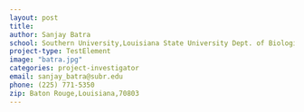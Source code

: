 ```yaml
---
layout: post
title:
author: Sanjay Batra
school: Southern University,Louisiana State University Dept. of Biological Science
project-type: TestElement
image: "batra.jpg"
categories: project-investigator
email: sanjay_batra@subr.edu
phone: (225) 771-5350
zip: Baton Rouge,Louisiana,70803
---
```

<!-- name,position,school,city,state,zip,email,phone,image








Sanjay Batra,Southern University,Louisiana State University Dept. of Biological Science,Baton Rouge,Louisiana,70803,sanjay_batra@subr.edu,(225) 771-5350,batra.jpg
 -->
